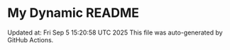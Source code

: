 # My Dynamic README
Updated at: Fri Sep  5 15:20:58 UTC 2025
This file was auto-generated by GitHub Actions.
